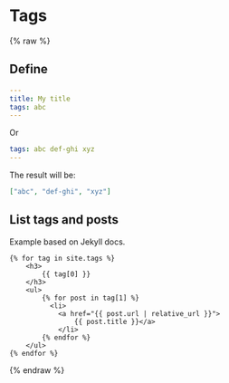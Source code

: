 # Tags

{% raw %}

## Define

```yaml
---
title: My title
tags: abc
---
```

Or

```yaml
tags: abc def-ghi xyz
---
```

The result will be:

```json
["abc", "def-ghi", "xyz"]
```


## List tags and posts

Example based on Jekyll docs.

```liquid
{% for tag in site.tags %}
    <h3>
        {{ tag[0] }}
    </h3>
    <ul>
        {% for post in tag[1] %}
          <li>
            <a href="{{ post.url | relative_url }}">
                {{ post.title }}</a>
            </li>
        {% endfor %}
    </ul>
{% endfor %}
```

{% endraw %}
